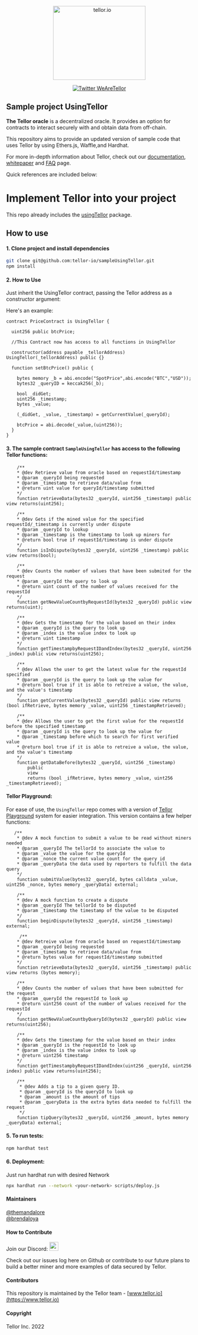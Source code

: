 <p align="center">
  <a href='https://www.tellor.io/'>
    <img src= 'https://raw.githubusercontent.com/tellor-io/TellorBrandMaterials/master/Swoosh%20and%20wordmark%20legacy/SwooshWordmarkLegacy.png' width="250" height="200" alt='tellor.io' />
  </a>
</p>

<p align="center">
  <a href='https://twitter.com/WeAreTellor'>
    <img src= 'https://img.shields.io/twitter/url/http/shields.io.svg?style=social' alt='Twitter WeAreTellor' />
  </a>
</p>


## Sample project UsingTellor <a name="sample"> </a>

<b>The Tellor oracle</b> is a decentralized oracle. It provides an option for contracts to interact securely with and obtain data from off-chain.

This repository aims to provide an updated version of sample code that uses Tellor by using Ethers.js, Waffle,and Hardhat.

For more in-depth information about Tellor, check out our [documentation](https://app.gitbook.com/@tellor-2/s/tellor-docs/), [whitepaper](https://tellor.io/whitepaper/) and [FAQ](https://tellor.io/faq/) page.

Quick references are included below:

# Implement Tellor into your project
This repo already includes the [usingTellor](https://github.com/tellor-io/usingtellor) package.

## How to use
#### 1. Clone project and install dependencies

```bash
git clone git@github.com:tellor-io/sampleUsingTellor.git
npm install
```

#### 2. How to Use
Just inherit the UsingTellor contract, passing the Tellor address as a constructor argument:

Here's an example:
```solidity
contract PriceContract is UsingTellor {

  uint256 public btcPrice;

  //This Contract now has access to all functions in UsingTellor

  constructor(address payable _tellorAddress) UsingTellor(_tellorAddress) public {}

  function setBtcPrice() public {

    bytes memory _b = abi.encode("SpotPrice",abi.encode("BTC","USD"));
    bytes32 _queryID = keccak256(_b);

    bool _didGet;
    uint256 _timestamp;
    bytes _value;

    (_didGet, _value, _timestamp) = getCurrentValue(_queryId);

    btcPrice = abi.decode(_value,(uint256));
  }
}
```

#### 3. The sample contract `SampleUsingTellor` has access to the following Tellor functions:

```solidity
    /**
    * @dev Retrieve value from oracle based on requestId/timestamp
    * @param _queryId being requested
    * @param _timestamp to retrieve data/value from
    * @return uint value for queryId/timestamp submitted
    */
    function retrieveData(bytes32 _queryId, uint256 _timestamp) public view returns(uint256);

    /**
    * @dev Gets if the mined value for the specified requestId/_timestamp is currently under dispute
    * @param _queryId to lookup
    * @param _timestamp is the timestamp to look up miners for
    * @return bool true if requestId/timestamp is under dispute
    */
    function isInDispute(bytes32 _queryId, uint256 _timestamp) public view returns(bool);

    /**
    * @dev Counts the number of values that have been submited for the request
    * @param _queryId the query to look up
    * @return uint count of the number of values received for the requestId
    */
    function getNewValueCountbyRequestId(bytes32 _queryId) public view returns(uint);

    /**
    * @dev Gets the timestamp for the value based on their index
    * @param _queryId is the query to look up
    * @param _index is the value index to look up
    * @return uint timestamp
    */
    function getTimestampbyRequestIDandIndex(bytes32 _queryId, uint256 _index) public view returns(uint256);

    /**
    * @dev Allows the user to get the latest value for the requestId specified
    * @param _queryId is the query to look up the value for
    * @return bool true if it is able to retreive a value, the value, and the value's timestamp
    */
    function getCurrentValue(bytes32 _queryId) public view returns (bool ifRetrieve, bytes memory _value, uint256 _timestampRetrieved);

    /**
    * @dev Allows the user to get the first value for the requestId before the specified timestamp
    * @param _queryId is the query to look up the value for
    * @param _timestamp before which to search for first verified value
    * @return bool true if it is able to retreive a value, the value, and the value's timestamp
    */
    function getDataBefore(bytes32 _queryId, uint256 _timestamp)
        public
        view
        returns (bool _ifRetrieve, bytes memory _value, uint256 _timestampRetrieved);

```

#### Tellor Playground:

For ease of use, the  `UsingTellor`  repo comes with a version of [Tellor Playground](https://github.com/tellor-io/TellorPlayground) system for easier integration. This version contains a few helper functions:

```solidity
   /**
    * @dev A mock function to submit a value to be read without miners needed
    * @param _queryId The tellorId to associate the value to
    * @param _value the value for the queryId
    * @param _nonce the current value count for the query id
    * @param _queryData the data used by reporters to fulfill the data query
    */
    function submitValue(bytes32 _queryId, bytes calldata _value, uint256 _nonce, bytes memory _queryData) external;

    /**
    * @dev A mock function to create a dispute
    * @param _queryId The tellorId to be disputed
    * @param _timestamp the timestamp of the value to be disputed
    */
    function beginDispute(bytes32 _queryId, uint256 _timestamp) external;

     /**
    * @dev Retreive value from oracle based on requestId/timestamp
    * @param _queryId being requested
    * @param _timestamp to retrieve data/value from
    * @return bytes value for requestId/timestamp submitted
    */
    function retrieveData(bytes32 _queryId, uint256 _timestamp) public view returns (bytes memory);

    /**
    * @dev Counts the number of values that have been submitted for the request
    * @param _queryId the requestId to look up
    * @return uint256 count of the number of values received for the requestId
    */
    function getNewValueCountbyQueryId(bytes32 _queryId) public view returns(uint256);

    /**
    * @dev Gets the timestamp for the value based on their index
    * @param _queryId is the requestId to look up
    * @param _index is the value index to look up
    * @return uint256 timestamp
    */
    function getTimestampbyRequestIDandIndex(uint256 _queryId, uint256 index) public view returns(uint256);

    /**
     * @dev Adds a tip to a given query ID.
     * @param _queryId is the queryId to look up
     * @param _amount is the amount of tips
     * @param _queryData is the extra bytes data needed to fulfill the request
     */
    function tipQuery(bytes32 _queryId, uint256 _amount, bytes memory _queryData) external;
```

#### 5. To run tests:

```bash
npm hardhat test
```

#### 6. Deployment:
Just run hardhat run with desired Network

```bash
npx hardhat run --network <your-network> scripts/deploy.js
```


#### Maintainers <a name="maintainers"> </a>
[@themandalore](https://github.com/themandalore)
<br>
[@brendaloya](https://github.com/brendaloya)


#### How to Contribute<a name="how2contribute"> </a>  
Join our Discord:
[<img src="./public/discord.png" width="24" height="24">](https://discord.gg/teAMSZAfJZ)

Check out our issues log here on Github or contribute to our future plans to build a better miner and more examples of data secured by Tellor.


#### Contributors<a name="contributors"> </a>

This repository is maintained by the Tellor team - [www.tellor.io](https://www.tellor.io)


#### Copyright

Tellor Inc. 2022
